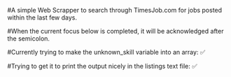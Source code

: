#A simple Web Scrapper to search through TimesJob.com for jobs posted within the last few days.

#When the current focus below is completed, it will be acknowledged after the semicolon.

#Currently trying to make the unknown_skill variable into an array: ✅

#Trying to get it to print the output nicely in the listings text file: ✅



